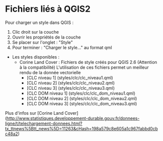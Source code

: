 Fichiers liés à QGIS2
=====

Pour charger un style dans QGIS :
1. Clic droit sur la couche  
2. Ouvrir les propriétés de la couche  
3. Se placer sur l'onglet : "Style"  
4. Pour terminer : "Charger le style..." au format qml  


- Les styles disponibles :
    - Corine Land Cover : Fichiers de style créés pour QGIS 2.6 (Attention à la compatibilité)
    L'utilisation de ces fichiers permet un meilleur rendu de la donnée vectorielle
        - [CLC niveau 1] (styles/clc/clc_niveau1.qml)
        - [CLC niveau 2] (styles/clc/clc_niveau2.qml)
        - [CLC niveau 3] (styles/clc/clc_niveau3.qml)
        - [CLC DOM niveau 1] (styles/clc/clc_dom_niveau1.qml)
        - [CLC DOM niveau 2] (styles/clc/clc_dom_niveau2.qml)
        - [CLC DOM niveau 3] (styles/clc/clc_dom_niveau3.qml)

Plus d'infos sur [Corine Land Cover] (http://www.statistiques.developpement-durable.gouv.fr/donnees-ligne/t/telechargement-donnees.html?tx_ttnews%5Btt_news%5D=11263&cHash=198a579c8e605a1c967fabbd0cbc48a2)
